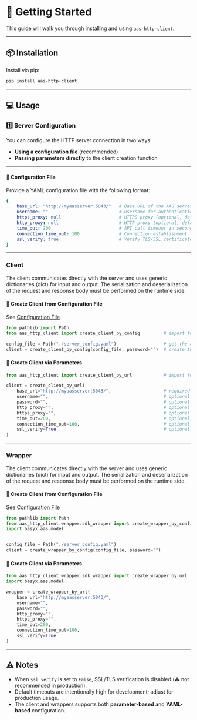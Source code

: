 # 🚀 Getting Started

This guide will walk you through installing and using `aas-http-client`.

---

## 📦 Installation

Install via pip:

```bash
pip install aas-http-client
```

---

## 💻 Usage

### 1️⃣ Server Configuration

You can configure the HTTP server connection in two ways:

* **Using a configuration file** (recommended)
* **Passing parameters directly** to the client creation function

---

#### 📄 Configuration File

Provide a YAML configuration file with the following format:

```yaml
{
    base_url: "http://myaasserver:5043/"   # Base URL of the AAS server (required)
    username: ""                           # Username for authentication (optional, default: "")
    https_proxy: null                      # HTTPS proxy (optional, default: null)
    http_proxy: null                       # HTTP proxy (optional, default: null)
    time_out: 200                          # API call timeout in seconds (optional, default: 200)
    connection_time_out: 100               # Connection establishment timeout in seconds (optional, default: 100)
    ssl_verify: true                       # Verify TLS/SSL certificates (optional, default: true)
}
```

---

### Client

The client communicates directly with the server and uses generic dictionaries (dict) for input and output. The serialization and deserialization of the request and response body must be performed on the runtime side.

#### 📌 Create Client from Configuration File

See [Configuration File](#-configuration-file)

```python
from pathlib import Path
from aas_http_client import create_client_by_config         # import function to create a client by configuration file

config_file = Path("./server_config.yaml")                  # get the config file 
client = create_client_by_config(config_file, password="")  # create the client (in this case without password authentication)
```

#### 📌 Create Client via Parameters

```python
from aas_http_client import create_client_by_url            # import function to create a client by parameters

client = create_client_by_url(
    base_url="http://myaasserver:5043/",                    # required
    username="",                                            # optional
    password="",                                            # optional
    http_proxy="",                                          # optional
    https_proxy="",                                         # optional
    time_out=200,                                           # optional, default: 200
    connection_time_out=100,                                # optional, default: 100
    ssl_verify=True                                         # optional, default: True
)
```

---

### Wrapper

The client communicates directly with the server and uses generic dictionaries (dict) for input and output. The serialization and deserialization of the request and response body must be performed on the runtime side.

#### 📌 Create Client from Configuration File

See [Configuration File](#-configuration-file)

```python
from pathlib import Path
from aas_http_client.wrapper.sdk_wrapper import create_wrapper_by_config    # import function to create a wrapper by configuration file (in this case a BaSyx Python SDK wrapper)
import basyx.aas.model                                                      # import BaSyx Python SDK to use the data model


config_file = Path("./server_config.yaml")                                  # get the config file  
client = create_wrapper_by_config(config_file, password="")                 # create the wrapper (in this case without password authentication)
```

#### 📌 Create Client via Parameters

```python
from aas_http_client.wrapper.sdk_wrapper import create_wrapper_by_url       # import function to create a wrapper by parameters (in this case a BaSyx Python SDK wrapper)
import basyx.aas.model                                                      # import BaSyx Python SDK to use the data model

wrapper = create_wrapper_by_url(
    base_url="http://myaasserver:5043/",                                    # required
    username="",                                                            # optional
    password="",                                                            # optional
    http_proxy="",                                                          # optional
    https_proxy="",                                                         # optional
    time_out=200,                                                           # optional, default: 200
    connection_time_out=100,                                                # optional, default: 100
    ssl_verify=True                                                         # optional, default: True
)
```

---

## ⚠️ Notes

* When `ssl_verify` is set to `False`, SSL/TLS verification is disabled (⚠️ not recommended in production).
* Default timeouts are intentionally high for development; adjust for production usage.
* The client and wrappers supports both **parameter-based** and **YAML-based** configuration.
